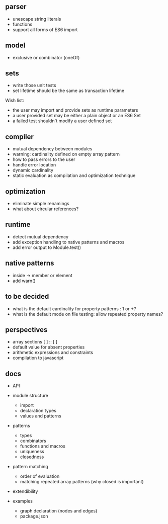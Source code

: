 ## parser

- unescape string literals
- functions
- support all forms of ES6 import

## model

- exclusive or combinator (oneOf)

## sets

- write those unit tests
- set lifetime should be the same as transaction lifetime

Wish list:
- the user may import and provide sets as runtime parameters
- a user provided set may be either a plain object or an ES6 Set
- a failed test shouldn't modify a user defined set

## compiler

- mutual dependency between modules
- warning: cardinality defined on empty array pattern
- how to pass errors to the user
- handle error location
- dynamic cardinality
- static evaluation as compilation and optimization technique

## optimization

- eliminate simple renamings
- what about circular references?

## runtime

- detect mutual dependency
- add exception handling to native patterns and macros
- add error output to Module.test()

## native patterns

- inside -> member or element
- add warn()

## to be decided

- what is the default cardinality for property patterns : 1 or +?
- what is the default mode on file testing: allow repeated property names?

## perspectives

- array sections [ ] :: [ ]
- default value for absent properties
- arithmetic expressions and constraints
- compilation to javascript

## docs

- API

- module structure
  - import
  - declaration types
  - values and patterns


- patterns
  - types
  - combinators
  - functions and macros
  - uniqueness
  - closedness

- pattern matching
  - order of evaluation
  - matching repeated array patterns (why closed is important)

- extendibility

- examples
  - graph declaration (nodes and edges)
  - package.json
